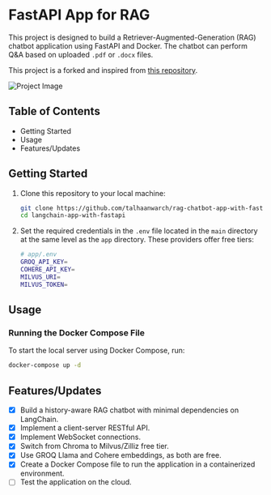 # FastAPI App for RAG

This project is designed to build a Retriever-Augmented-Generation (RAG) chatbot application using FastAPI and Docker. The chatbot can perform Q&A based on uploaded `.pdf` or `.docx` files.

This project is a forked and inspired from [this repository](https://github.com/jodog0412/rag-chatbot-app-with-fastapi).

![Project Image](https://github.com/user-attachments/assets/e502f8cb-a38f-463d-b918-3a445f3851f8)

## Table of Contents

- Getting Started
- Usage
- Features/Updates

## Getting Started

1. Clone this repository to your local machine:

   ```sh
   git clone https://github.com/talhaanwarch/rag-chatbot-app-with-fastapi.git
   cd langchain-app-with-fastapi
   ```

2. Set the required credentials in the `.env` file located in the `main` directory at the same level as the `app` directory. These providers offer free tiers:

   ```sh
   # app/.env
   GROQ_API_KEY=
   COHERE_API_KEY=
   MILVUS_URI=
   MILVUS_TOKEN=
   ```

## Usage

### Running the Docker Compose File

To start the local server using Docker Compose, run:

```sh
docker-compose up -d
```

## Features/Updates

- [x] Build a history-aware RAG chatbot with minimal dependencies on LangChain.
- [x] Implement a client-server RESTful API.
- [x] Implement WebSocket connections.
- [x] Switch from Chroma to Milvus/Zilliz free tier.
- [x] Use GROQ Llama and Cohere embeddings, as both are free.
- [x] Create a Docker Compose file to run the application in a containerized environment.
- [ ] Test the application on the cloud.
